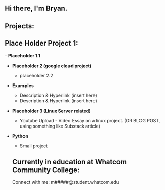 ## Hi there, I'm Bryan.

<h2> Projects:</h2>
<h2> Place Holder Project 1:</h2>
- <b> Placeholder 1.1</b>

- <b> Placeholder 2 (google cloud project)</b>
  - placeholder 2.2</b></i>
- <b> Examples</b>
  - Description & Hyperlink (insert here)
  - Description & Hyperlink (insert here)
  
- <b> Placeholder 3 (Linux Server related)</b>
  - Youtube Upload - Video Essay on a linux project. (OR BLOG POST, using something like Substack article)

- <b> Python</b>
  - Small project
  <h2>Currently in education at Whatcom Community College:</h2>
  Connect with me: m#####@student.whatcom.edu

